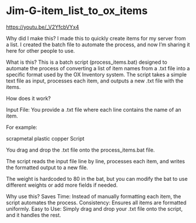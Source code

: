 # Jim-G-item_list_to_ox_items

https://youtu.be/_V2YfcbVYx4

Why did I make this?
I made this to quickly create items for my server from a list. I created the batch file to automate the process, and now I’m sharing it here for other people to use.

What is this?
This is a batch script (process_items.bat) designed to automate the process of converting a list of item names from a .txt file into a specific format used by the OX Inventory system. 
The script takes a simple text file as input, processes each item, and outputs a new .txt file with the items.


How does it work?

Input File:
You provide a .txt file where each line contains the name of an item. 

For example:

scrapmetal
plastic
copper
Script


You drag and drop the .txt file onto the process_items.bat file.

The script reads the input file line by line, processes each item, and writes the formatted output to a new file.


The weight is hardcoded to 80 in the bat, but you can modify the bat to use different weights or add more fields if needed.

Why use this?
Saves Time: Instead of manually formatting each item, the script automates the process.
Consistency: Ensures all items are formatted uniformly.
Easy to Use: Simply drag and drop your .txt file onto the script, and it handles the rest.
